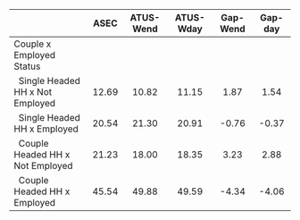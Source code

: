 
|                      |         ASEC |    ATUS-Wend |    ATUS-Wday |     Gap-Wend |      Gap-day |
| -------------------- | :----------: | :----------: | :----------: | :----------: | :----------: |
| Couple x Employed Status |              |              |              |              |              |
| &nbsp;&nbsp;Single Headed HH x Not Employed |        12.69 |        10.82 |        11.15 |         1.87 |         1.54 |
| &nbsp;&nbsp;Single Headed HH x Employed |        20.54 |        21.30 |        20.91 |        -0.76 |        -0.37 |
| &nbsp;&nbsp;Couple Headed HH x Not Employed |        21.23 |        18.00 |        18.35 |         3.23 |         2.88 |
| &nbsp;&nbsp;Couple Headed HH x Employed |        45.54 |        49.88 |        49.59 |        -4.34 |        -4.06 |

